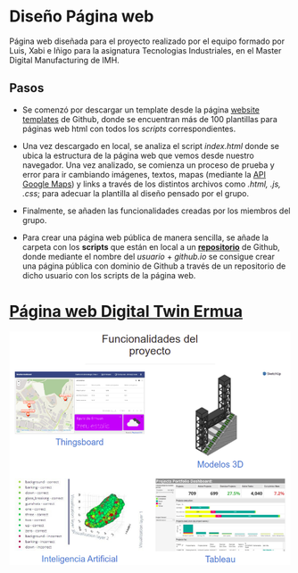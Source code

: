 # Diseño Página web

Página web diseñada para el proyecto realizado por el equipo formado por Luis, Xabi e Iñigo para la asignatura Tecnologias Industriales, en el Master Digital Manufacturing de IMH.

## Pasos

* Se comenzó por descargar un template desde la página [website templates](https://github.com/learning-zone/website-templates) de Github, donde se encuentran más de 100 plantillas para páginas web html con todos los *scripts* correspondientes.

* Una vez descargado en local, se analiza el script *index.html* donde se ubica la estructura de la página web que vemos desde nuestro navegador. Una vez analizado, se comienza un proceso de prueba y error para ir cambiando imágenes, textos, mapas (mediante la [API Google Maps](https://developers.google.com/maps/documentation/javascript/adding-a-google-map)) y links a través de los distintos archivos como *.html, .js, .css*; para adecuar la plantilla al diseño pensado por el grupo.

* Finalmente, se añaden las funcionalidades creadas por los miembros del grupo.
* Para crear una página web pública de manera sencilla, se añade la carpeta con los **scripts** que están en local a un **[repositorio](https://github.com/InigoZalaya/InigoZalaya.github.io)** de Github, donde mediante el nombre del *usuario* + *github.io* se consigue crear una página pública con dominio de Github a través de un repositorio de dicho usuario con los scripts de la página web.

# [Página web Digital Twin Ermua](https://inigozalaya.github.io/)

![alt text](https://github.com/InigoZalaya/Proyecto-Tecnologias-Industriales/blob/main/PaginaWeb/WebPage%20screenshot.png)
